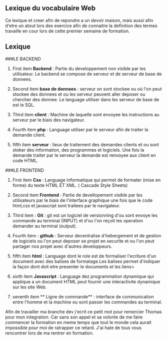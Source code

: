 ## Lexique du vocabulaire Web

Ce lexique et creer afin de repondre a un devoir maison, mais aussi afin d'etre un atout lors des exercice afin de connaitre la definition des termes travaille en cour lors de cette premier semaine de formation.


## Lexique

###LE BACKEND

1. First item **Backend** : Partie du developpement non visible par les utilisateur. Le backend se compose de serveur et de serveur de base de donnees.

2. Second item **base de donnees** : serveur on sont stockee ou où l'on peut stockee des donnees et ou les serveur peuvent aller deposer ou chercher des donnee. Le language utiliser dans les serveur de base de est le SQL.

3. Third item **client** : Machine de laquelle sont envoyee les instructions au serveur par le biais des navigateur.

4. Fourth item **php** : Language utiliser par le serveur afin de traiter la demande client.

5. fifth item **serveur** : lieux de traitement des demandes clients et ou sont stoker des information, des programmes et logiciels. Une fois la demande traiter par le serveur la demande est renvoyee aux client en code HTML.

###LE FRONTEND

1. First item **Css** : Language informatique qui permet de formater (mise en forme) du texte HTML ET XML. ( Cascade Style Sheets)

2. Second item **Frontend** : Partie de devellopement visible par les utilisateurs par le biais de l'interface graphique une fois que le code html,css et javascript sont traitees par le navigateur.

3. Third item : **Git** : git est un logiciel de versionning d'ou sont envoye les commande au terminal (INPUT) et d'ou l'on reçoit les operation demander au terminal (output).

4. Fourth item : **github** : Serveur decentralise d'hebergement et de gestion de logiciels ou l'on peut deposer se projet en securite et ou l'on peut partager nos projet avec d'autres developpeurs.

5. fifth item **html** : Language dont le role est de formaliser l'ecriture d'un document avec des balises de formatage.Les balises permet d'indiquer la façon dont doit etre presenter le documents et les liens>

6. sixth item **Javascript** : Language dez programmation dynamique qui applique a un document HTML peut fournir une interactivite dynamique sur les site Web.

7. seventh item ** Ligne de commande** : interface de communication entre l'homme et la machine ou sont passer les commandes au terminal.

Afin de travailler ma branche dev j'ecrit ce petit mot pour remercier Thomas pour mon integration. Car sans son appel et sa volonte de me faire commencer la formation en meme temps que tout le monde cela aurait impossible pour moi de ratrapper ce retard. J'ai hate de tous vous rencontrer lors de ma rentrer en formation.
